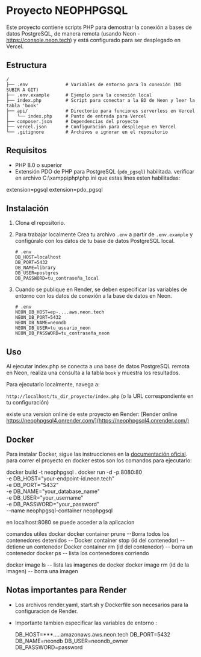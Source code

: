 # Proyecto NEOPHPGSQL

Este proyecto contiene scripts PHP para demostrar la conexión a bases de datos PostgreSQL, de manera remota (usando Neon - https://console.neon.tech) y está configurado para ser desplegado en Vercel.

## Estructura

```
/
├── .env              # Variables de entorno para la conexión (NO SUBIR A GIT)
├── .env.example      # Ejemplo para la conexión local
├── index.php         # Script para conectar a la BD de Neon y leer la tabla 'book'
├── api/              # Directorio para funciones serverless en Vercel
│   └── index.php     # Punto de entrada para Vercel
├── composer.json     # Dependencias del proyecto
├── vercel.json       # Configuración para despliegue en Vercel
└── .gitignore        # Archivos a ignorar en el repositorio
```

## Requisitos

- PHP 8.0 o superior
- Extensión PDO de PHP para PostgreSQL (`pdo_pgsql`) habilitada. verificar en archivo C:\xampp\php\php.ini 
que estas lines esten habilitadas:

extension=pgsql
extension=pdo_pgsql



## Instalación

1.  Clona el repositorio.

3.  Para trabajar localmente Crea tu archivo `.env` a partir de `.env.example` y configúralo con los datos de tu base de datos PostgreSQL local.
    ```
    # .env
    DB_HOST=localhost
    DB_PORT=5432
    DB_NAME=library
    DB_USER=postgres
    DB_PASSWORD=tu_contraseña_local
    ```
4.  Cuando se publique en Render, se deben especificar las variables de entorno con los datos de conexión a la base de datos en Neon.
    ```
    # .env
    NEON_DB_HOST=ep-....aws.neon.tech
    NEON_DB_PORT=5432
    NEON_DB_NAME=neondb
    NEON_DB_USER=tu_usuario_neon
    NEON_DB_PASSWORD=tu_contraseña_neon
    ```

## Uso
Al ejecutar index.php se conecta a una base de datos PostgreSQL remota en Neon, realiza una consulta a la tabla `book` y muestra los resultados.
 
Para ejecutarlo localmente, navega a:

`http://localhost/tu_dir_proyecto/index.php` (o la URL correspondiente en tu configuración)

existe una version online de este proyecto en Render:
[Render online https://neophpgsql4.onrender.com/](https://neophpgsql4.onrender.com/)

 ## Docker
 Para instalar Docker, sigue las instrucciones en la [documentación oficial](https://docs.docker.com/get-docker/).
 para correr el proyecto en docker estos son los comandos para ejecutarlo: 

docker build -t neophpgsql .
docker run -d -p 8080:80 \
  -e DB_HOST="your-endpoint-id.neon.tech" \
  -e DB_PORT="5432" \
  -e DB_NAME="your_database_name" \
  -e DB_USER="your_username" \
  -e DB_PASSWORD="your_password" \
  --name neophpgsql-container neophpgsql 

en localhost:8080 se puede acceder a la aplicacion

comandos utiles docker
docker container prune --Borra todos los contenedores detenidos --
Docker container stop (id del contenedor) -- detiene un contenedor
Docker container rm (id del contenedor) -- borra un contenedor
docker ps -- lista los contenedores corriendo

docker image ls -- lista las imagenes de docker
docker image rm (id de la imagen) -- borra una imagen



## Notas importantes para Render
- Los archivos render.yaml, start.sh y Dockerfile son necesarios para la configuracion de Render.
- Importante tambien especificar las variables de entorno :

   DB_HOST=***.....amazonaws.aws.neon.tech
   DB_PORT=5432
   DB_NAME=neondb
   DB_USER=neondb_owner
   DB_PASSWORD=password

